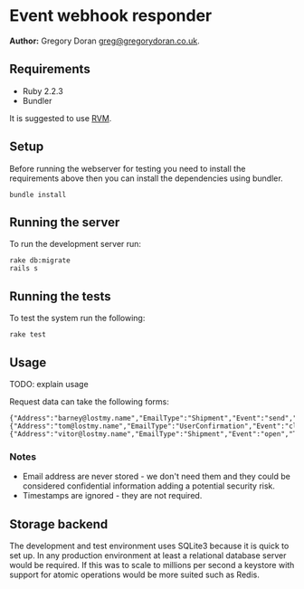 # Event webhook responder

**Author:** Gregory Doran <greg@gregorydoran.co.uk>.

## Requirements

- Ruby 2.2.3
- Bundler

It is suggested to use [RVM](https://rvm.io/).

## Setup

Before running the webserver for testing you need to install the requirements above then you can install the dependencies using bundler.

    bundle install
    
## Running the server

To run the development server run:

    rake db:migrate
    rails s
    
## Running the tests

To test the system run the following:

    rake test
    
## Usage

TODO: explain usage

Request data can take the following forms:

    {"Address":"barney@lostmy.name","EmailType":"Shipment","Event":"send","Timestamp":1432820696}
    {"Address":"tom@lostmy.name","EmailType":"UserConfirmation","Event":"click","Timestamp":1432820702}
    {"Address":"vitor@lostmy.name","EmailType":"Shipment","Event":"open","Timestamp":1432820704}
    
### Notes

- Email address are never stored - we don't need them and they could be considered confidential information adding a potential security risk.
- Timestamps are ignored - they are not required.
    
## Storage backend

The development and test environment uses SQLite3 because it is quick to set up. In any production environment at least
a relational database server would be required. If this was to scale to millions per second a keystore with support
for atomic operations would be more suited such as Redis.